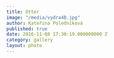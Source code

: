 ```yaml
---
title: Otter
image: "/media/vydra4B.jpg"
author: Kateřina Poledníková
published: true
date: 2016-11-08 17:30:19.000000000 Z
category: gallery
layout: photo
---
```


